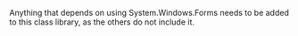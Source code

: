 Anything that depends on using System.Windows.Forms needs to be added to this class library, as the others do not include it.